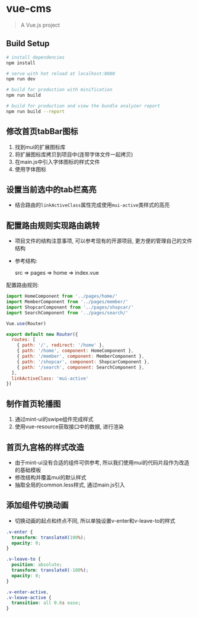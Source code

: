 # vue-cms

> A Vue.js project

## Build Setup

``` bash
# install dependencies
npm install

# serve with hot reload at localhost:8080
npm run dev

# build for production with minification
npm run build

# build for production and view the bundle analyzer report
npm run build --report
```

## 修改首页tabBar图标

1. 找到mui的扩展图标库
2. 将扩展图标库拷贝到项目中(连带字体文件一起拷贝)
3. 在main.js中引入字体图标的样式文件
4. 使用字体图标

## 设置当前选中的tab栏高亮

- 结合路由的`linkActiveClass`属性完成使用`mui-active`类样式的高亮

## 配置路由规则实现路由跳转

- 项目文件的结构注意事项, 可以参考现有的开源项目, 更方便的管理自己的文件结构

- 参考结构:

  src => pages => home => index.vue

配置路由规则:

  ```javascript
  import HomeComponent from '../pages/home/'
  import MemberComponent from '../pages/member/'
  import ShopcarComponent from '../pages/shopcar/'
  import SearchComponent from '../pages/search/'

  Vue.use(Router)

  export default new Router({
    routes: [
      { path: '/', redirect: '/home' },
      { path: '/home', component: HomeComponent },
      { path: '/member', component: MemberComponent },
      { path: '/shopcar', component: ShopcarComponent },
      { path: '/search', component: SearchComponent },
    ],
    linkActiveClass: 'mui-active'
  })
  ```

## 制作首页轮播图

1. 通过mint-ui的swipe组件完成样式
2. 使用vue-resource获取接口中的数据, 进行渲染

## 首页九宫格的样式改造

- 由于mint-ui没有合适的组件可供参考, 所以我们使用mui的代码片段作为改造的基础模板
- 修改结构并覆盖mui的默认样式
- 抽取全局的common.less样式, 通过main.js引入

## 添加组件切换动画

- 切换动画的起点和终点不同, 所以单独设置v-enter和v-leave-to的样式

```css
.v-enter {
  transform: translateX(100%);
  opacity: 0;
}

.v-leave-to {
  position: absolute;
  transform: translateX(-100%);
  opacity: 0;
}

.v-enter-active,
.v-leave-active {
  transition: all 0.6s ease;
}
```

